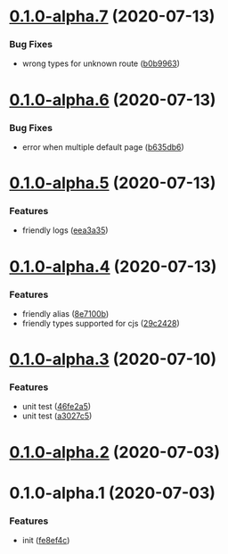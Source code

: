 # [0.1.0-alpha.7](https://github.com/Qymh/vue-router-invoke-next-webpack-plugin/compare/v0.1.0-alpha.6...v0.1.0-alpha.7) (2020-07-13)


### Bug Fixes

* wrong types for unknown route ([b0b9963](https://github.com/Qymh/vue-router-invoke-next-webpack-plugin/commit/b0b99634c085670e50128e459b220152c1de2ce8))



# [0.1.0-alpha.6](https://github.com/Qymh/vue-router-invoke-next-webpack-plugin/compare/v0.1.0-alpha.5...v0.1.0-alpha.6) (2020-07-13)


### Bug Fixes

* error when multiple default page  ([b635db6](https://github.com/Qymh/vue-router-invoke-next-webpack-plugin/commit/b635db673a6370aa921aaec8fa0ea426050e19f7))



# [0.1.0-alpha.5](https://github.com/Qymh/vue-router-invoke-next-webpack-plugin/compare/v0.1.0-alpha.4...v0.1.0-alpha.5) (2020-07-13)


### Features

* friendly logs ([eea3a35](https://github.com/Qymh/vue-router-invoke-next-webpack-plugin/commit/eea3a355c1f64d0e606e7fb636e63fd189f38eea))



# [0.1.0-alpha.4](https://github.com/Qymh/vue-router-invoke-next-webpack-plugin/compare/v0.1.0-alpha.3...v0.1.0-alpha.4) (2020-07-13)


### Features

* friendly alias ([8e7100b](https://github.com/Qymh/vue-router-invoke-next-webpack-plugin/commit/8e7100b68b2deb3013ce7f65826987dd58485577))
* friendly types supported for cjs ([29c2428](https://github.com/Qymh/vue-router-invoke-next-webpack-plugin/commit/29c2428304c42e335c9ec62bf546f5f3a52b310f))



# [0.1.0-alpha.3](https://github.com/Qymh/vue-router-invoke-next-webpack-plugin/compare/v0.1.0-alpha.2...v0.1.0-alpha.3) (2020-07-10)


### Features

* unit test ([46fe2a5](https://github.com/Qymh/vue-router-invoke-next-webpack-plugin/commit/46fe2a545bc3994a1ecbd5335db556816c831880))
* unit test ([a3027c5](https://github.com/Qymh/vue-router-invoke-next-webpack-plugin/commit/a3027c5cd6859347f120cc035e0ae05c1696af8a))



# [0.1.0-alpha.2](https://github.com/Qymh/vue-router-invoke-next-webpack-plugin/compare/v0.1.0-alpha.1...v0.1.0-alpha.2) (2020-07-03)

# 0.1.0-alpha.1 (2020-07-03)

### Features

- init ([fe8ef4c](https://github.com/Qymh/vue-router-invoke-next-webpack-plugin/commit/fe8ef4ca84c168ad98f6061cf5f01051e8cc9a78))
